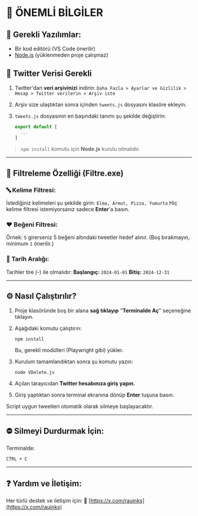 # 💾 ÖNEMLİ BİLGİLER

## 💪 Gerekli Yazılımlar:

* Bir kod editörü (VS Code önerilir)
* [Node.js](https://nodejs.org) (yüklenmeden proje çalışmaz)

## 📅 Twitter Verisi Gerekli

1. Twitter'dan **veri arşivinizi** indirin:
   `Daha Fazla > Ayarlar ve Gizlilik > Hesap > Twitter verilerin > Arşiv iste`

2. Arşiv size ulaştıktan sonra içinden `tweets.js` dosyasını klasöre ekleyin.

3. `tweets.js` dosyasının en başındaki tanımı şu şekilde değiştirin:

   ```js
   export default [
     ...
   ]
   ```

> `npm install` komutu için **Node.js** kurulu olmalıdır.

---

## 🤪 Filtreleme Özelliği (Filtre.exe)

### 🔤 Kelime Filtresi:

İstediğiniz kelimeleri şu şekilde girin:
`Elma, Armut, Pizza, Yumurta`
Hiç kelime filtresi istemiyorsanız sadece **Enter**'a basın.

### ❤️ Beğeni Filtresi:

Örnek: `5` girerseniz 5 beğeni altındaki tweetler hedef alınır.
(Boş bırakmayın, minimum `1` önerilir.)

### 📅 Tarih Aralığı:

Tarihler tire (-) ile olmalıdır:
**Başlangıç:** `2024-01-01`
**Bitiş:** `2024-12-31`

---

## ⚙️ Nasıl Çalıştırılır?

1. Proje klasöründe boş bir alana **sağ tıklayıp**
   "**Terminalde Aç**" seçeneğine tıklayın.

2. Aşağıdaki komutu çalıştırın:

   ```
   npm install
   ```

   Bu, gerekli modülleri (Playwright gibi) yükler.

3. Kurulum tamamlandıktan sonra şu komutu yazın:

   ```
   node VDelete.js
   ```

4. Açılan tarayıcıdan **Twitter hesabınıza giriş yapın.**

5. Giriş yaptıktan sonra terminal ekranına dönüp **Enter** tuşuna basın.

Script uygun tweetleri otomatik olarak silmeye başlayacaktır.

---

## ⛔️ Silmeyi Durdurmak İçin:

Terminalde:

```
CTRL + C
```

---

## ❓ Yardım ve İletişim:

Her türlü destek ve iletişim için:
📩 [https://x.com/rauinks](https://x.com/rauinks)
